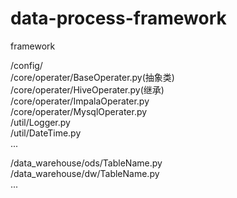 # data-process-framework
framework

/config/  
/core/operater/BaseOperater.py(抽象类)  
/core/operater/HiveOperater.py(继承)  
/core/operater/ImpalaOperater.py  
/core/operater/MysqlOperater.py  
/util/Logger.py  
/util/DateTime.py  
...  
  
  
/data_warehouse/ods/TableName.py  
/data_warehouse/dw/TableName.py  
...  
